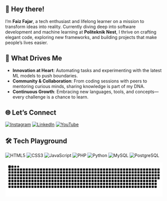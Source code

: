 <section>
  <h2>👋 Hey there!</h2>
  <p>I’m <strong>Faiz Fajar</strong>, a tech enthusiast and lifelong learner on a mission to transform ideas into reality. Currently diving deep into software development and machine learning at <strong>Politeknik Nest</strong>, I thrive on crafting elegant code, exploring new frameworks, and building projects that make people’s lives easier.</p>
</section>

<section>
  <h2>🌟 What Drives Me</h2>
  <ul>
    <li><strong>Innovation at Heart</strong>: Automating tasks and experimenting with the latest ML models to push boundaries.</li>
    <li><strong>Community & Collaboration</strong>: From coding sessions with peers to mentoring curious minds, sharing knowledge is part of my DNA.</li>
    <li><strong>Continuous Growth</strong>: Embracing new languages, tools, and concepts—every challenge is a chance to learn.</li>
  </ul>
</section>

<section>
  <h2>🌐 Let’s Connect</h2>
  <p>
    <a href="https://instagram.com/faizf28_" target="_blank"><img src="https://img.shields.io/badge/Instagram-%23E4405F.svg?style=for-the-badge&logo=Instagram&logoColor=white" alt="Instagram"></a>
    <a href="https://linkedin.com/in/faiz-fajar" target="_blank"><img src="https://img.shields.io/badge/LinkedIn-%230077B5.svg?style=for-the-badge&logo=linkedin&logoColor=white" alt="LinkedIn"></a>
    <a href="https://youtube.com/@Faizf-28" target="_blank"><img src="https://img.shields.io/badge/YouTube-%23FF0000.svg?style=for-the-badge&logo=YouTube&logoColor=white" alt="YouTube"></a>
  </p>
</section>

<section>
  <h2>🛠️ Tech Playground</h2>
  <p>
    <img src="https://img.shields.io/badge/HTML5-%23E34F26.svg?style=for-the-badge&logo=html5&logoColor=white" alt="HTML5">
    <img src="https://img.shields.io/badge/CSS3-%231572B6.svg?style=for-the-badge&logo=css3&logoColor=white" alt="CSS3">
    <img src="https://img.shields.io/badge/JavaScript-%23323330.svg?style=for-the-badge&logo=javascript&logoColor=%23F7DF1E" alt="JavaScript">
    <img src="https://img.shields.io/badge/PHP-%23777BB4.svg?style=for-the-badge&logo=php&logoColor=white" alt="PHP">
    <img src="https://img.shields.io/badge/Python-3670A0.svg?style=for-the-badge&logo=python&logoColor=ffdd54" alt="Python">
    <img src="https://img.shields.io/badge/MySQL-4479A1.svg?style=for-the-badge&logo=mysql&logoColor=white" alt="MySQL">
    <img src="https://img.shields.io/badge/PostgreSQL-%23316192.svg?style=for-the-badge&logo=postgresql&logoColor=white" alt="PostgreSQL">
  </p>
</section>

<section>
  <picture>
    <source media="(prefers-color-scheme: dark)" srcset="https://raw.githubusercontent.com/Fxf28/Fxf28/output/github-snake-dark.svg" />
    <source media="(prefers-color-scheme: light)" srcset="https://raw.githubusercontent.com/Fxf28/Fxf28/output/github-snake.svg" />
    <img alt="github-snake" src="https://raw.githubusercontent.com/Fxf28/Fxf28/output/github-snake.svg" />
  </picture>
</section>
